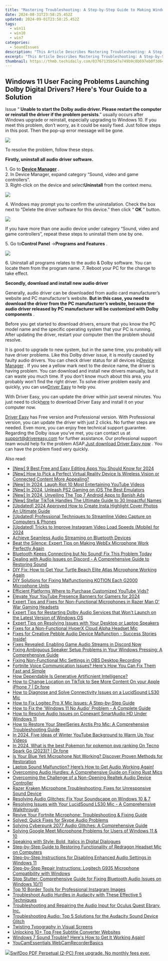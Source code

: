 ```yaml
---
title: "Mastering Troubleshooting: A Step-by-Step Guide to Making Windows 11 Speakers Functional"
date: 2024-08-31T23:58:25.452Z
updated: 2024-09-01T23:58:25.452Z
tags:
  - win11
  - win10
  - win7
categories:
  - SoundIssues
description: "This Article Describes Mastering Troubleshooting: A Step-by-Step Guide to Making Windows 11 Speakers Functional"
excerpt: "This Article Describes Mastering Troubleshooting: A Step-by-Step Guide to Making Windows 11 Speakers Functional"
thumbnail: https://thmb.techidaily.com/03767135b547a749b9c8b697eb0f3d64de72d0e7747a0f822a4c06557ee99a61.jpg
---
```


## Windows 11 User Facing Problems Launching Dolby Digital Drivers? Here's Your Guide to a Solution

Issue “ **Unable to start the Dolby audio driver. Please restart the computer or reinstall the driver if the problem persists**.” usually occurs after Windows upgrade or reinstall, especially upgrading to Windows 10\. If you meet this problem, don’t worry, as it could be easily fixed. Just follow steps in this post. Then the pop-up error message will be gone.  
  
![](https://images.drivereasy.com/wp-content/uploads/2016/07/img_57997056c52fb.png)
  
 To resolve the problem, follow these steps.  
  
**Firstly, uninstall all audio driver software.**
  
 1\. Go to **[Device Manager](https://tools.techidaily.com/drivereasy/download/)**  .  
 2\. In Device Manager, expand category “Sound, video and game controllers”.  
 3\. Right-click on the device and select**Uninstall** from the context menu.

![](https://images.drivereasy.com/wp-content/uploads/2016/07/img_579976b886c3f.png)

 4\.  Windows may prompt you to confirm the uninstallation. Check the box next to “Delete the driver software for this device.” then click “ **OK**  ” button.
  
![](https://images.drivereasy.com/wp-content/uploads/2016/07/img_5799771ad17f6.png)
  
 If you have more than one audio device under category “Sound, video and game controllers”, repeat these steps to uninstall them one by one.  
  
 5\. Go to**Control Panel** \->**Programs and Features** .  
  
![](https://images.drivereasy.com/wp-content/uploads/2016/07/img_57997925e13a3.png)
  
 6\. Uninstall all programs relates to the audio & Dolby software. You can locate them from the program name.
 7\. Reboot your PC for the change to take effect.  
  
**Secondly, download and install new audio driver**
  
 Generally, audio driver can be downloaded from audio card manufacturer’s website and PC manufacturer’s website. **But in this case, you need to download the driver from the PC manufacturer’s website, because the audio driver released by PC manufacturer will be customized with Dolby components** .
  
 Before you get started to download drivers, ensure that you know the PC model name and the specific operating system that your PC is running. After updating the driver, restart your computer then the problem should resolve.  
  
 It is good to upgrade to new system, but in the same time, you probably will have driver problems. Like this Dolby driver issue, it is mostly caused by faulty audio drivers. You can check driver status for all devices in[Device Manager](https://tools.techidaily.com/drivereasy/download/) . If you see a yellow mark next to the device name, the driver is having problem. You can download and install new drivers manually, but it can waste you much time. If you don’t know much about this area, you probably won’t find the right driver. To solve driver problem easily and quickly, you can use[Driver Easy](https://tools.techidaily.com/drivereasy/download/) to help you.
  
 With Driver Easy, you can update the driver within just several minutes. You just need to click[here](https://tools.techidaily.com/drivereasy/download/)  to download Driver Easy and install it on your computer now.
  
[Driver Easy](https://tools.techidaily.com/drivereasy/download/)  has Free version and Professional version. With Professional version, you can update the driver with just 2 clicks. No further steps are needed. Even more, you can enjoy free technical support guarantee. Regarding the Dolby issue you’ve met, you can contact us at <support@drivereasy.com> for further assistance. Our professional support team would help fix the problem ASAP.[Just download Driver Easy now](https://tools.techidaily.com/drivereasy/download/) . You can have the problem fixed very quickly.

<ins class="adsbygoogle"
     style="display:block"
     data-ad-format="autorelaxed"
     data-ad-client="ca-pub-7571918770474297"
     data-ad-slot="1223367746"></ins>



<ins class="adsbygoogle"
     style="display:block"
     data-ad-client="ca-pub-7571918770474297"
     data-ad-slot="8358498916"
     data-ad-format="auto"
     data-full-width-responsive="true"></ins>

<span class="atpl-alsoreadstyle">Also read:</span>
<div><ul>
<li><a href="https://youtube-blog.techidaily.com/-best-free-and-easy-editing-apps-you-should-know-for-2024/"><u>[New] 9 Best Free and Easy Editing Apps You Should Know for 2024</u></a></li>
<li><a href="https://some-techniques.techidaily.com/new-how-to-pick-a-perfect-virtual-reality-device-is-wireless-vision-or-connected-content-more-appealing/"><u>[New] How to Pick a Perfect Virtual Reality Device  Is Wireless Vision or Connected Content More Appealing?</u></a></li>
<li><a href="https://twitter-videos.techidaily.com/new-in-2024-laugh-riot-10-most-entertaining-youtube-videos/"><u>[New] In 2024, Laugh Riot  10 Most Entertaining YouTube Videos</u></a></li>
<li><a href="https://desktop-recording.techidaily.com/new-in-2024-unleash-ps2-gaming-on-ios-the-best-emulators/"><u>[New] In 2024, Unleash PS2 Gaming on iOS  The Best Emulators</u></a></li>
<li><a href="https://youtube-data.techidaily.com/n-2024-unveiling-the-top-7-android-apps-to-banish-ads/"><u>[New] In 2024, Unveiling The Top 7 Android Apps to Banish Ads</u></a></li>
<li><a href="https://tiktok-video-recordings.techidaily.com/new-stellar-tiktok-handles-the-ultimate-guide-to-30-impactful-names/"><u>[New] Stellar TikTok Handles  The Ultimate Guide to 30 Impactful Names</u></a></li>
<li><a href="https://instagram-videos.techidaily.com/updated-2024-approved-how-to-create-insta-highlight-cover-photos-an-ultimate-guide/"><u>[Updated] 2024 Approved  How to Create Insta Highlight Cover Photos  An Ultimate Guide</u></a></li>
<li><a href="https://screen-sharing-recording.techidaily.com/updated-professional-techniques-to-streamline-video-capture-on-computers-and-phones/"><u>[Updated] Professional Techniques to Streamline Video Capture on Computers & Phones</u></a></li>
<li><a href="https://instagram-clips.techidaily.com/updated-tricks-to-improve-instagram-video-load-speeds-mobile-for-2024/"><u>[Updated] Tricks to Improve Instagram Video Load Speeds (Mobile) for 2024</u></a></li>
<li><a href="https://sound-issues.techidaily.com/achieve-seamless-audio-streaming-on-bluetooth-devices/"><u>Achieve Seamless Audio Streaming on Bluetooth Devices</u></a></li>
<li><a href="https://sound-issues.techidaily.com/beat-the-silence-expert-tips-on-making-webex-microphone-work-perfectly-again/"><u>Beat the Silence: Expert Tips on Making WebEx Microphone Work Perfectly Again</u></a></li>
<li><a href="https://sound-issues.techidaily.com/bluetooth-keeps-connecting-but-no-sound-fix-this-problem-today/"><u>Bluetooth Keeps Connecting but No Sound! Fix This Problem Today</u></a></li>
<li><a href="https://sound-issues.techidaily.com/dealing-with-audio-issues-on-discord-a-comprehensive-guide-to-restoring-sound/"><u>Dealing with Audio Issues on Discord - A Comprehensive Guide to Restoring Sound</u></a></li>
<li><a href="https://sound-issues.techidaily.com/diy-fix-how-to-get-your-turtle-beach-elite-atlas-microphone-working-again/"><u>DIY Fix: How to Get Your Turtle Beach Elite Atlas Microphone Working Again</u></a></li>
<li><a href="https://sound-issues.techidaily.com/diy-solutions-for-fixing-malfunctioning-kotion-each-g2000-microphone-units/"><u>DIY Solutions for Fixing Malfunctioning KOTION Each G2000 Microphone Units</u></a></li>
<li><a href="https://vp-tips.techidaily.com/efficient-platforms-where-to-purchase-customized-youtube-vids/"><u>Efficient Platforms  Where to Purchase Customized YouTube Vids?</u></a></li>
<li><a href="https://youtube-video-recordings.techidaily.com/elevate-your-youtube-presence-banners-for-gamers-for-2024/"><u>Elevate Your YouTube Presence  Banners for Gamers for 2024</u></a></li>
<li><a href="https://sound-issues.techidaily.com/expert-tips-and-fixes-for-non-functional-microphones-in-razer-man-o-war-gaming-headsets/"><u>Expert Tips and Fixes for Non-Functional Microphones in Razer Man O' War Gaming Headsets</u></a></li>
<li><a href="https://sound-issues.techidaily.com/expert-tips-for-restarting-dolby-audio-services-that-wont-launch-on-the-latest-version-of-windows-os/"><u>Expert Tips for Restarting Dolby Audio Services that Won't Launch on the Latest Version of Windows OS</u></a></li>
<li><a href="https://sound-issues.techidaily.com/expert-tips-on-resolving-issues-with-your-desktop-or-laptop-speakers/"><u>Expert Tips on Resolving Issues with Your Desktop or Laptop Speakers</u></a></li>
<li><a href="https://sound-issues.techidaily.com/fixes-for-a-non-functional-hyperx-cloud-alpha-headset-mic/"><u>Fixes for a Non-Functional HyperX Cloud Alpha Headset Mic</u></a></li>
<li><a href="https://sound-issues.techidaily.com/fixes-for-creative-pebble-audio-device-malfunction-success-stories-inside/"><u>Fixes for Creative Pebble Audio Device Malfunction - Success Stories Inside!</u></a></li>
<li><a href="https://sound-issues.techidaily.com/1723016019804-fixes-revealed-enabling-game-audio-streams-in-discord-now/"><u>Fixes Revealed: Enabling Game Audio Streams in Discord Now</u></a></li>
<li><a href="https://sound-issues.techidaily.com/fixing-ambiguous-speaker-setup-problems-in-your-windows-pressing-a-comprehensive-guide/"><u>Fixing Ambiguous Speaker Setup Problems in Your Windows Pressing: A Comprehensive Guide</u></a></li>
<li><a href="https://sound-issues.techidaily.com/fixing-non-functional-mic-settings-in-obs-desktop-recording/"><u>Fixing Non-Functional Mic Settings in OBS Desktop Recording</u></a></li>
<li><a href="https://sound-issues.techidaily.com/fortnite-voice-communication-issues-heres-how-you-can-fix-them-fast-and-simple/"><u>Fortnite Voice Communication Issues? Here's How You Can Fix Them Fast and Simple</u></a></li>
<li><a href="https://solve-latest.techidaily.com/how-dependable-is-generative-artificnient-intelligence/"><u>How Dependable Is Generative Artificnient Intelligence?</u></a></li>
<li><a href="https://location-social.techidaily.com/how-to-change-location-on-tiktok-to-see-more-content-on-your-apple-iphone-7-drfone-by-drfone-virtual-ios/"><u>How to Change Location on TikTok to See More Content On your Apple iPhone 7 | Dr.fone</u></a></li>
<li><a href="https://sound-issues.techidaily.com/how-to-diagnose-and-solve-connectivity-issues-on-a-lucidsound-ls30-mic/"><u>How to Diagnose and Solve Connectivity Issues on a LucidSound LS30 Mic</u></a></li>
<li><a href="https://sound-issues.techidaily.com/how-to-fix-logitec-pro-x-mic-issues-a-step-by-step-guide/"><u>How to Fix Logitec Pro X Mic Issues: A Step-by-Step Guide</u></a></li>
<li><a href="https://sound-issues.techidaily.com/how-to-fix-the-windows-11-no-audio-problem-a-complete-guide/"><u>How to Fix the 'Windows 11 No Audio' Problem - A Complete Guide</u></a></li>
<li><a href="https://sound-issues.techidaily.com/how-to-resolve-audio-issues-on-conexant-smartaudio-hd-under-windows-11/"><u>How to Resolve Audio Issues on Conexant SmartAudio HD Under Windows 11</u></a></li>
<li><a href="https://sound-issues.techidaily.com/how-to-restore-your-steelseries-arctis-pro-mic-a-comprehensive-troubleshooting-guide/"><u>How to Restore Your SteelSeries Arctis Pro Mic: A Comprehensive Troubleshooting Guide</u></a></li>
<li><a href="https://youtube-help.techidaily.com/in-2024-five-ideas-of-winter-youtube-background-to-warm-up-your-videos/"><u>In 2024, Five Ideas of Winter YouTube Background to Warm Up Your Videos</u></a></li>
<li><a href="https://android-pokemon-go.techidaily.com/in-2024-what-is-the-best-pokemon-for-pokemon-pvp-ranking-on-tecno-spark-go-2023-drfone-by-drfone-virtual-android/"><u>In 2024, What is the best Pokemon for pokemon pvp ranking On Tecno Spark Go (2023)? | Dr.fone</u></a></li>
<li><a href="https://sound-issues.techidaily.com/is-your-blue-yeti-microphone-not-working-discover-proven-methods-for-restoration/"><u>Is Your Blue Yeti Microphone Not Working? Discover Proven Methods for Restoration</u></a></li>
<li><a href="https://sound-issues.techidaily.com/laptop-sound-malfunction-heres-how-to-get-audio-working-again/"><u>Laptop Sound Malfunction? Here’s How to Get Audio Working Again!</u></a></li>
<li><a href="https://sound-issues.techidaily.com/overcoming-audio-hurdles-a-comprehensive-guide-on-fixing-rust-mics/"><u>Overcoming Audio Hurdles: A Comprehensive Guide on Fixing Rust Mics</u></a></li>
<li><a href="https://sound-issues.techidaily.com/overcoming-the-challenge-of-a-non-opening-realtek-audio-device-controller/"><u>Overcoming the Challenge of a Non-Opening Realtek Audio Device Controller</u></a></li>
<li><a href="https://sound-issues.techidaily.com/razer-kraken-microphone-troubleshooting-fixes-for-unresponsive-sound-device/"><u>Razer Kraken Microphone Troubleshooting: Fixes for Unresponsive Sound Device</u></a></li>
<li><a href="https://sound-issues.techidaily.com/resolving-audio-glitches-fix-your-soundscape-on-windows-10-and-7/"><u>Resolving Audio Glitches: Fix Your Soundscape on Windows 10 & 7</u></a></li>
<li><a href="https://sound-issues.techidaily.com/resolving-issues-with-your-lucidsound-ls30-mic-a-comprehensive-walkthrough/"><u>Resolving Issues with Your LucidSound LS30 Mic - A Comprehensive Walkthrough</u></a></li>
<li><a href="https://sound-issues.techidaily.com/revive-your-fortnite-microphone-troubleshooting-and-fixing-guide/"><u>Revive Your Fortnite Microphone: Troubleshooting & Fixing Guide</u></a></li>
<li><a href="https://sound-issues.techidaily.com/solved-quick-fixes-for-skype-audio-problems/"><u>Solved: Quick Fixes for Skype Audio Problems</u></a></li>
<li><a href="https://sound-issues.techidaily.com/solving-cyberpunk-2077-audio-glitches-a-comprehensive-guide/"><u>Solving Cyberpunk 2077 Audio Glitches: A Comprehensive Guide</u></a></li>
<li><a href="https://sound-issues.techidaily.com/solving-google-meet-microphone-problems-for-users-of-windows-11-and-10/"><u>Solving Google Meet Microphone Problems for Users of Windows 11 & 10</u></a></li>
<li><a href="https://facebook.techidaily.com/speaking-with-style-bold-italics-in-digital-dialogues/"><u>Speaking with Style: Bold, Italics in Digital Dialogues</u></a></li>
<li><a href="https://sound-issues.techidaily.com/step-by-step-guide-to-restoring-functionality-of-redragon-headset-mic-on-computers/"><u>Step-by-Step Guide to Restoring Functionality of Redragon Headset Mic on Computers</u></a></li>
<li><a href="https://sound-issues.techidaily.com/step-by-step-instructions-for-disabling-enhanced-audio-settings-in-windows-11/"><u>Step-by-Step Instructions for Disabling Enhanced Audio Settings in Windows 11</u></a></li>
<li><a href="https://sound-issues.techidaily.com/step-by-step-repair-instructions-logitech-g935-microphone-compatibility-with-windows/"><u>Step-by-Step Repair Instructions: Logitech G935 Microphone Compatibility with Windows</u></a></li>
<li><a href="https://sound-issues.techidaily.com/stop-stutter-comprehensive-guide-for-fixing-bluetooth-audio-issues-on-windows-1011/"><u>Stop Stutter: Comprehensive Guide for Fixing Bluetooth Audio Issues on Windows 10/11</u></a></li>
<li><a href="https://instagram-video-recordings.techidaily.com/top-10-border-tools-for-professional-instagram-images/"><u>Top 10 Border Tools for Professional Instagram Images</u></a></li>
<li><a href="https://sound-issues.techidaily.com/troubleshoot-audio-hurdles-in-audacity-with-these-effective-5-techniques/"><u>Troubleshoot Audio Hurdles in Audacity with These Effective 5 Techniques</u></a></li>
<li><a href="https://sound-issues.techidaily.com/1723016940523-troubleshooting-and-repairing-the-audio-input-for-oculus-quest-ebrary-inc/"><u>Troubleshooting and Repairing the Audio Input for Oculus Quest Ebrary, Inc.</u></a></li>
<li><a href="https://sound-issues.techidaily.com/troubleshooting-audio-top-5-solutions-for-the-audacity-sound-device-glitch/"><u>Troubleshooting Audio: Top 5 Solutions for the Audacity Sound Device Glitch</u></a></li>
<li><a href="https://extra-tips.techidaily.com/twisting-typography-in-visual-screens/"><u>Twisting Typography in Visual Screens</u></a></li>
<li><a href="https://extra-tips.techidaily.com/unlocking-10plus-top-free-subtitle-converter-websites/"><u>Unlocking 10+ Top Free Subtitle Converter Websites</u></a></li>
<li><a href="https://sound-issues.techidaily.com/windows-7-sound-trouble-heres-how-to-get-it-working-again/"><u>Windows 7 Sound Trouble? Here's How to Get It Working Again!</u></a></li>
<li><a href="https://screen-sharing-recording.techidaily.com/youcamessentials-webcamrecorderbasics/"><u>YouCamEssentials  WebCamRecorderBasics</u></a></li>
</ul></div>

<!-- affiliate ads begin -->
<a href="https://purchase.swifdoo.com/order/checkout.php?PRODS=38709260&QTY=1&AFFILIATE=108875&CART=1"><img src="https://secure.avangate.com/images/merchant/8b932759a5a04ddb34bf79e3f9072e4b/products/Product%20box%20white-1024x1024.png" border="0">SwifDoo PDF Perpetual (2-PC)  Free upgrade. No monthly fees ever. </a>
<!-- affiliate ads end -->